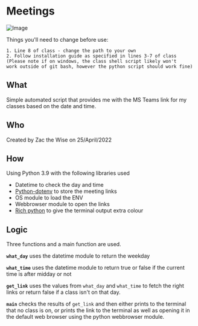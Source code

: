 # Meetings
![Image](https://img.shields.io/badge/CROSS%20PLATFORM-YES-success?style=for-the-badge)

Things you'll need to change before use:
```
1. Line 8 of class - change the path to your own
2. Follow installation guide as specified in lines 3-7 of class
(Please note if on windows, the class shell script likely won't
work outside of git bash, however the python script should work fine)
```

## What
Simple automated script that provides me with the MS Teams link for my classes based on the date and time.  
## Who
Created by Zac the Wise on 25/April/2022  
## How
Using Python 3.9 with the following libraries used
- Datetime to check the day and time
- [Python-dotenv](https://pypi.org/project/python-dotenv/) to store the meeting links
- OS module to load the ENV
- Webbrowser module to open the links
- [Rich python](https://github.com/Textualize/rich) to give the terminal output extra colour
## Logic
Three functions and a main function are used.  


**`what_day`** uses the datetime module to return the weekday  

**`what_time`** uses the datetime module to return true or false if the current time is after midday or not  

**`get_link`** uses the values from `what_day` and `what_time` to fetch the right links or return false if a class isn't on that day.  

**`main`** checks the results of `get_link` and then either prints to the terminal that no class is on, or prints the link to the terminal as well as opening it in the default web browser using the python webbrowser module.
